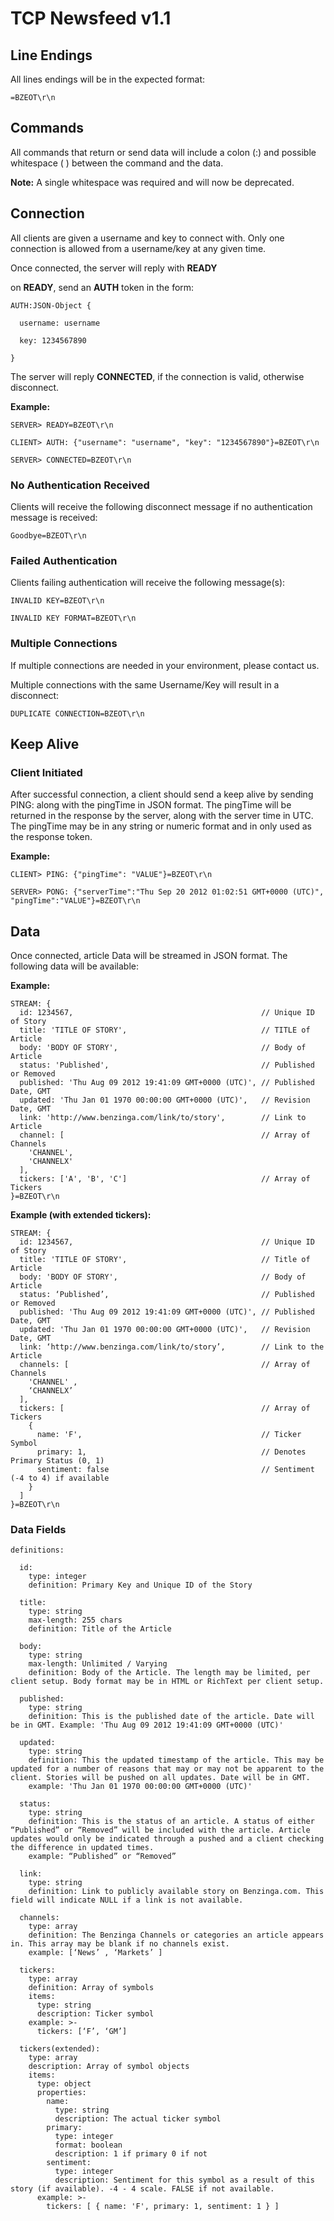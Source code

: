 # TCP Newsfeed v1.1

## Line Endings

All lines endings will be in the expected format:

```
=BZEOT\r\n
```

## Commands

All commands that return or send data will include a colon (:) and possible whitespace ( ) between the command and the data.

**Note:** A single whitespace was required and will now be deprecated.

## Connection

All clients are given a username and key to connect with. Only one connection is allowed from a username/key at any given time.

Once connected, the server will reply with **READY**

on **READY**, send an **AUTH** token in the form:

```
AUTH:JSON-Object {

  username: username

  key: 1234567890

}
```

The server will reply **CONNECTED**, if the connection is valid, otherwise disconnect.

**Example:**

```
SERVER> READY=BZEOT\r\n

CLIENT> AUTH: {"username": "username", "key": "1234567890"}=BZEOT\r\n

SERVER> CONNECTED=BZEOT\r\n
```


### No Authentication Received

Clients will receive the following disconnect message if no authentication message is received:

```
Goodbye=BZEOT\r\n
```


### Failed Authentication

Clients failing authentication will receive the following message(s):

```
INVALID KEY=BZEOT\r\n
```
```
INVALID KEY FORMAT=BZEOT\r\n
```

### Multiple Connections

If multiple connections are needed in your environment, please contact us.

Multiple connections with the same Username/Key will result in a disconnect:

```
DUPLICATE CONNECTION=BZEOT\r\n
```

## Keep Alive

### Client Initiated

After successful connection, a client should send a keep alive by sending PING: along with the pingTime in JSON format. The pingTime will be returned in the response by the server, along with the server time in UTC. The pingTime may be in any string or numeric format and in only used as the response token.

**Example:**

```
CLIENT> PING: {"pingTime": "VALUE"}=BZEOT\r\n

SERVER> PONG: {"serverTime":"Thu Sep 20 2012 01:02:51 GMT+0000 (UTC)", "pingTime":"VALUE"}=BZEOT\r\n
```

## Data

Once connected, article Data will be streamed in JSON format. The following data will be available:

**Example:**

```
STREAM: {
  id: 1234567,                                          // Unique ID of Story
  title: 'TITLE OF STORY',                              // TITLE of Article
  body: 'BODY OF STORY',                                // Body of Article
  status: 'Published',                                  // Published or Removed
  published: 'Thu Aug 09 2012 19:41:09 GMT+0000 (UTC)', // Published Date, GMT
  updated: 'Thu Jan 01 1970 00:00:00 GMT+0000 (UTC)',   // Revision Date, GMT
  link: 'http://www.benzinga.com/link/to/story',        // Link to Article
  channel: [                                            // Array of Channels
    'CHANNEL',
    'CHANNELX'
  ],
  tickers: ['A', 'B', 'C']                              // Array of Tickers
}=BZEOT\r\n
```

**Example (with extended tickers):**

```
STREAM: {
  id: 1234567,                                          // Unique ID of Story
  title: 'TITLE OF STORY',                              // Title of Article
  body: 'BODY OF STORY',                                // Body of Article
  status: ‘Published’,                                  // Published or Removed
  published: 'Thu Aug 09 2012 19:41:09 GMT+0000 (UTC)', // Published Date, GMT
  updated: 'Thu Jan 01 1970 00:00:00 GMT+0000 (UTC)',   // Revision Date, GMT
  link: ‘http://www.benzinga.com/link/to/story’,        // Link to the Article
  channels: [                                           // Array of Channels
    'CHANNEL' ,
    ‘CHANNELX’
  ],
  tickers: [                                            // Array of Tickers
    {	
      name: 'F',                                        // Ticker Symbol
      primary: 1,                                       // Denotes Primary Status (0, 1)
      sentiment: false                                  // Sentiment (-4 to 4) if available
    }
  ]
}=BZEOT\r\n
```

### Data Fields

```
definitions:

  id:
    type: integer
    definition: Primary Key and Unique ID of the Story

  title:
    type: string
    max-length: 255 chars
    definition: Title of the Article

  body:
    type: string
    max-length: Unlimited / Varying
    definition: Body of the Article. The length may be limited, per client setup. Body format may be in HTML or RichText per client setup.

  published:
    type: string
    definition: This is the published date of the article. Date will be in GMT. Example: 'Thu Aug 09 2012 19:41:09 GMT+0000 (UTC)'

  updated:
    type: string
    definition: This the updated timestamp of the article. This may be updated for a number of reasons that may or may not be apparent to the client. Stories will be pushed on all updates. Date will be in GMT.
    example: 'Thu Jan 01 1970 00:00:00 GMT+0000 (UTC)'

  status:
    type: string
    definition: This is the status of an article. A status of either “Published” or “Removed” will be included with the article. Article updates would only be indicated through a pushed and a client checking the difference in updated times.
    example: “Published” or “Removed”

  link:
    type: string
    definition: Link to publicly available story on Benzinga.com. This field will indicate NULL if a link is not available.

  channels:
    type: array
    definition: The Benzinga Channels or categories an article appears in. This array may be blank if no channels exist.
    example: [‘News’ , ‘Markets’ ]

  tickers:
    type: array
    definition: Array of symbols
    items:
      type: string
      description: Ticker symbol
    example: >- 
      tickers: [‘F’, ‘GM’]
       
  tickers(extended):
    type: array
    description: Array of symbol objects
    items:
      type: object
      properties:
        name:
          type: string
          description: The actual ticker symbol
        primary:
          type: integer
          format: boolean
          description: 1 if primary 0 if not
        sentiment:
          type: integer
          description: Sentiment for this symbol as a result of this story (if available). -4 - 4 scale. FALSE if not available.
      example: >-
        tickers: [ { name: 'F', primary: 1, sentiment: 1 } ] 

```
